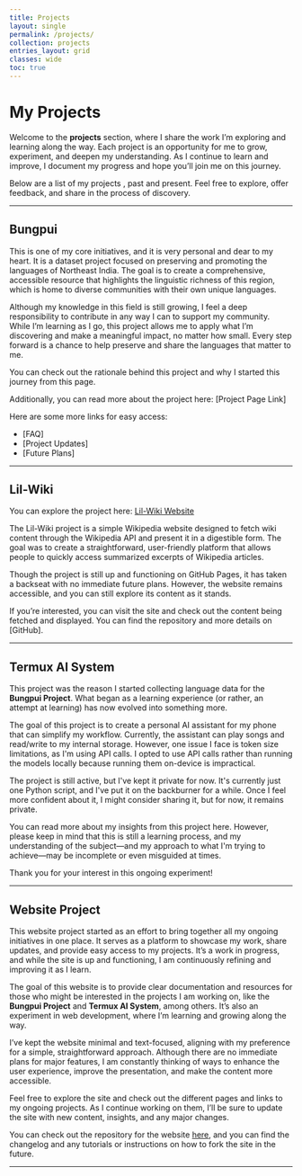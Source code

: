 ```yaml
---
title: Projects
layout: single
permalink: /projects/
collection: projects
entries_layout: grid
classes: wide
toc: true
---
```

# My Projects 

Welcome to the **projects** section, where I share the work I’m exploring and learning along the way. Each project is an opportunity for me to grow, experiment, and deepen my understanding. As I continue to learn and improve, I document my progress and hope you’ll join me on this journey. 

Below are a list of my projects , past and present.
Feel free to explore, offer feedback, and share in the process of discovery.

---

## Bungpui

This is one of my core initiatives, and it is very personal and dear to my heart. It is a dataset project focused on preserving and promoting the languages of Northeast India. The goal is to create a comprehensive, accessible resource that highlights the linguistic richness of this region, which is home to diverse communities with their own unique languages.

Although my knowledge in this field is still growing, I feel a deep responsibility to contribute in any way I can to support my community. While I’m learning as I go, this project allows me to apply what I’m discovering and make a meaningful impact, no matter how small. Every step forward is a chance to help preserve and share the languages that matter to me.

You can check out the rationale behind this project and why I started this journey from this page.

Additionally, you can read more about the project here: [Project Page Link]

Here are some more links for easy access:

- [FAQ]
- [Project Updates]
- [Future Plans]

---

## Lil-Wiki

You can explore the project here: [Lil-Wiki Website](#)

The Lil-Wiki project is a simple Wikipedia website designed to fetch wiki content through the Wikipedia API and present it in a digestible form. The goal was to create a straightforward, user-friendly platform that allows people to quickly access summarized excerpts of Wikipedia articles.

Though the project is still up and functioning on GitHub Pages, it has taken a backseat with no immediate future plans. However, the website remains accessible, and you can still explore its content as it stands.

If you’re interested, you can visit the site and check out the content being fetched and displayed. You can find the repository and more details on [GitHub].

---

## Termux AI System

This project was the reason I started collecting language data for the **Bungpui Project**. What began as a learning experience (or rather, an attempt at learning) has now evolved into something more.

The goal of this project is to create a personal AI assistant for my phone that can simplify my workflow. Currently, the assistant can play songs and read/write to my internal storage. However, one issue I face is token size limitations, as I'm using API calls. I opted to use API calls rather than running the models locally because running them on-device is impractical.

The project is still active, but I've kept it private for now. It's currently just one Python script, and I've put it on the backburner for a while. Once I feel more confident about it, I might consider sharing it, but for now, it remains private.

You can read more about my insights from this project here. However, please keep in mind that this is still a learning process, and my understanding of the subject—and my approach to what I'm trying to achieve—may be incomplete or even misguided at times.

Thank you for your interest in this ongoing experiment!

---

## Website Project

This website project started as an effort to bring together all my ongoing initiatives in one place. It serves as a platform to showcase my work, share updates, and provide easy access to my projects. It’s a work in progress, and while the site is up and functioning, I am continuously refining and improving it as I learn.

The goal of this website is to provide clear documentation and resources for those who might be interested in the projects I am working on, like the **Bungpui Project** and **Termux AI System**, among others. It’s also an experiment in web development, where I’m learning and growing along the way.

I’ve kept the website minimal and text-focused, aligning with my preference for a simple, straightforward approach. Although there are no immediate plans for major features, I am constantly thinking of ways to enhance the user experience, improve the presentation, and make the content more accessible.

Feel free to explore the site and check out the different pages and links to my ongoing projects. As I continue working on them, I’ll be sure to update the site with new content, insights, and any major changes.

You can check out the repository for the website [here](insert-repo-link), and you can find the changelog and any tutorials or instructions on how to fork the site in the future.

---

